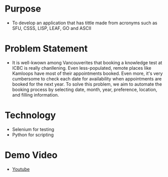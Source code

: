 # Purpose
- To develop an application that has tittle made from acronyms such as SFU, CSSS, LISP, LEAF, GO and ASCII

# Problem Statement
- It is well-kwown among Vancouverites that booking a knowledge test at ICBC is really chanllening. Even less-populated, remote places like Kamloops have most of their appointments booked. Even more, it's very cumbersome to check each date for availability when appointments are booked for the next year. To solve this problem, we aim to automate the booking process by selecting date, month, year, preference, location, and filling information. 

# Technology
 - Selenium for testing
 - Python for scripting
 
# Demo Video
 - <a href="https://youtu.be/g5R9PTZOnxY">Youtube</a>
